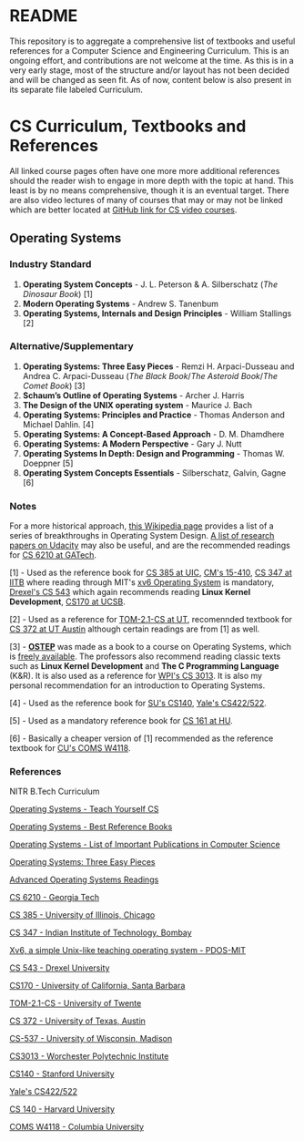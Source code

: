 # README

This repository is to aggregate a comprehensive list of textbooks and useful references for a Computer Science and Engineering Curriculum. This is an ongoing effort, and contributions are not welcome at the time. As this is in a very early stage, most of the structure and/or layout has not been decided and will be changed as seen fit. As of now, content below is also present in its separate file labeled Curriculum.

# CS Curriculum, Textbooks and References

All linked course pages often have one more more additional references should the reader wish to engage in more depth with the topic at hand. This least is by no means comprehensive, though it is an eventual target. There are also video lectures of many of courses that may or may not be linked which are better located at [GitHub link for CS video courses]().

## Operating Systems

### Industry Standard

1. **Operating System Concepts** - J. L. Peterson & A. Silberschatz (*The Dinosaur Book*) [1]
2. **Modern Operating Systems** - Andrew S. Tanenbum
3. **Operating Systems, Internals and Design Principles** - William Stallings [2]

### Alternative/Supplementary

1. **Operating Systems: Three Easy Pieces** - Remzi H. Arpaci-Dusseau and Andrea C. Arpaci-Dusseau (*The Black Book*/*The Asteroid Book*/*The Comet Book*) [3]
2. **Schaum’s Outline of Operating Systems** - Archer J. Harris
3. **The Design of the UNIX operating system** - Maurice J. Bach
4. **Operating Systems: Principles and Practice** - Thomas Anderson and Michael Dahlin. [4]
5. **Operating Systems: A Concept-Based Approach** - D. M. Dhamdhere
6. **Operating Systems: A Modern Perspective** - Gary J. Nutt
7. **Operating Systems In Depth: Design and Programming** - Thomas W. Doeppner [5]
8. **Operating System Concepts Essentials** - Silberschatz, Galvin, Gagne [6]

### Notes

For a more historical approach, [this Wikipedia page](https://en.wikipedia.org/wiki/List_of_important_publications_in_computer_science#Operating_systems) provides a list of a series of breakthroughs in Operating System Design. [A list of research papers on Udacity](https://www.udacity.com/wiki/ud156-readings) may also be useful, and are the recommended readings for [CS 6210 at GATech](https://www.omscs.gatech.edu/cs-6210-advanced-operating-systems).

[1] - Used as the reference book for [CS 385 at UIC](https://www.cs.uic.edu/~jbell/CourseNotes/OperatingSystems/), [CM's 15-410](https://www.cs.cmu.edu/~410/), [CS 347 at IITB](https://www.cse.iitb.ac.in/~mythili/teaching/cs347_autumn2016/index.html) where reading through MIT's [xv6 Operating System](https://pdos.csail.mit.edu/6.828/2012/xv6.html) is mandatory, [Drexel's CS 543](https://www.cs.drexel.edu/~jjohnson/2012-13/fall/cs543/) which again recommends reading **Linux Kernel Development**, [CS170 at UCSB](http://www.cs.ucsb.edu/~rich/class/cs170/).

[2] - Used as a reference for [TOM-2.1-CS at UT](https://wwwhome.ewi.utwente.nl/~pieter/CS-OS/), recomennded textbook for [CS 372 at UT Austin](http://www.cs.utexas.edu/users/witchel/372/) although certain readings are from [1] as well.

[3] - [**OSTEP**](http://pages.cs.wisc.edu/~remzi/OSTEP/) was made as a book to a course on Operating Systems, which is [freely available](http://pages.cs.wisc.edu/~remzi/Classes/537/Spring2018/). The professors also recommend reading classic texts such as **Linux Kernel Development** and **The C Programming Language** (K&R). It is also used as a reference for [WPI's CS 3013](https://web.cs.wpi.edu/~cshue/cs3013/). It is also my personal recommendation for an introduction to Operating Systems.

[4] - Used as the reference book for [SU's CS140](http://web.stanford.edu/~ouster/cgi-bin/cs140-spring18/index.php), [Yale's CS422/522](http://flint.cs.yale.edu/cs422/).

[5] - Used as a mandatory reference book for [CS 161 at HU](http://www.eecs.harvard.edu/~cs161/).

[6] - Basically a cheaper version of [1] recommended as the reference textbook for [CU's COMS W4118](http://www.cs.columbia.edu/~jae/4118/).

### References

NITR B.Tech Curriculum

[Operating Systems - Teach Yourself CS](https://teachyourselfcs.com/#operating-systems)

[Operating Systems - Best Reference Books](https://www.sanfoundry.com/best-reference-books-Operating-Systems/)

[Operating Systems - List of Important Publications in Computer Science](https://en.wikipedia.org/wiki/List_of_important_publications_in_computer_science#Operating_systems)

[Operating Systems: Three Easy Pieces](http://pages.cs.wisc.edu/~remzi/OSTEP/)

[Advanced Operating Systems Readings](https://www.udacity.com/wiki/ud156-readings)

[CS 6210 - Georgia Tech](https://www.omscs.gatech.edu/cs-6210-advanced-operating-systems)

[CS 385 - University of Illinois, Chicago](https://www.cs.uic.edu/~jbell/CourseNotes/OperatingSystems/)

[CS 347 - Indian Institute of Technology, Bombay](https://www.cse.iitb.ac.in/~mythili/teaching/cs347_autumn2016/index.html)

[Xv6, a simple Unix-like teaching operating system - PDOS-MIT](https://pdos.csail.mit.edu/6.828/2012/xv6.html)

[CS 543 - Drexel University](https://www.cs.drexel.edu/~jjohnson/2012-13/fall/cs543/)

[CS170 - University of California, Santa Barbara](http://www.cs.ucsb.edu/~rich/class/cs170/)

[TOM-2.1-CS - University of Twente](https://wwwhome.ewi.utwente.nl/~pieter/CS-OS/)

[CS 372 - University of Texas, Austin](http://www.cs.utexas.edu/users/witchel/372/)

[CS-537 - University of Wisconsin, Madison](http://pages.cs.wisc.edu/~remzi/Classes/537/Spring2018/)

[CS3013 - Worchester Polytechnic Institute](https://web.cs.wpi.edu/~cshue/cs3013/)

[CS140 - Stanford University](http://web.stanford.edu/~ouster/cgi-bin/cs140-spring18/index.php)

[Yale's CS422/522](http://flint.cs.yale.edu/cs422/)

[CS 140 - Harvard University](http://www.eecs.harvard.edu/~cs161/)

[COMS W4118 - Columbia University](http://www.cs.columbia.edu/~jae/4118/)
